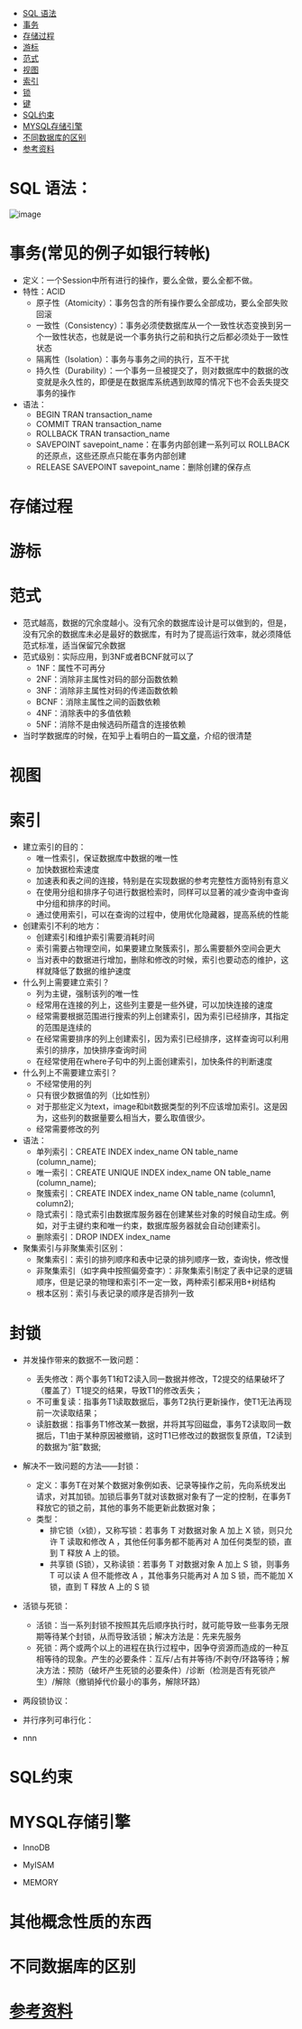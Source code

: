 
<!-- GFM-TOC -->
* <a href="#SQL 语法">SQL 语法</a>
* <a href="#事务">事务</a>
* <a href="#存储过程">存储过程</a>
* <a href="#游标">游标</a>
* <a href="#范式">范式</a>
* <a href="#视图">视图</a>
* <a href="#索引">索引</a>
* <a href="#锁">锁</a>
* <a href="#键">键</a>
* <a href="#SQL约束">SQL约束</a>
* <a href="#MYSQL存储引擎">MYSQL存储引擎</a>
* <a href="#不同数据库的区别">不同数据库的区别</a>
* <a href="#参考资料">参考资料</a>
<!-- GFM-TOC -->

# SQL 语法：
![image](https://github.com/MissAquarius/ForJobHunting/blob/master/image/SQl%E8%AF%AD%E5%8F%A5%E4%BD%8E%E9%98%B6%E7%9F%A5%E8%AF%86%E7%82%B9.png)

# 事务(常见的例子如银行转帐)
* 定义：一个Session中所有进行的操作，要么全做，要么全都不做。
* 特性：ACID
  * 原子性（Atomicity）：事务包含的所有操作要么全部成功，要么全部失败回滚
  * 一致性（Consistency）：事务必须使数据库从一个一致性状态变换到另一个一致性状态，也就是说一个事务执行之前和执行之后都必须处于一致性状态
  * 隔离性（Isolation）：事务与事务之间的执行，互不干扰
  * 持久性（Durability）：一个事务一旦被提交了，则对数据库中的数据的改变就是永久性的，即便是在数据库系统遇到故障的情况下也不会丢失提交事务的操作
* 语法：
  * BEGIN TRAN transaction_name 
  * COMMIT TRAN transaction_name
  * ROLLBACK TRAN transaction_name
  * SAVEPOINT savepoint_name：在事务内部创建一系列可以 ROLLBACK 的还原点，这些还原点只能在事务内部创建
  * RELEASE SAVEPOINT savepoint_name：删除创建的保存点
# 存储过程

# 游标

# 范式
* 范式越高，数据的冗余度越小。没有冗余的数据库设计是可以做到的，但是，没有冗余的数据库未必是最好的数据库，有时为了提高运行效率，就必须降低范式标准，适当保留冗余数据
* 范式级别：实际应用，到3NF或者BCNF就可以了
  * 1NF：属性不可再分
  * 2NF：消除非主属性对码的部分函数依赖
  * 3NF：消除非主属性对码的传递函数依赖
  * BCNF：消除主属性之间的函数依赖
  * 4NF：消除表中的多值依赖
  * 5NF：消除不是由候选码所蕴含的连接依赖
* 当时学数据库的时候，在知乎上看明白的一篇[文章](https://www.zhihu.com/question/24696366)，介绍的很清楚

# 视图

# 索引
* 建立索引的目的：
  * 唯一性索引，保证数据库中数据的唯一性
  * 加快数据检索速度
  * 加速表和表之间的连接，特别是在实现数据的参考完整性方面特别有意义
  * 在使用分组和排序子句进行数据检索时，同样可以显著的减少查询中查询中分组和排序的时间。
  * 通过使用索引，可以在查询的过程中，使用优化隐藏器，提高系统的性能
* 创建索引不利的地方：
  * 创建索引和维护索引需要消耗时间
  * 索引需要占物理空间，如果要建立聚簇索引，那么需要额外空间会更大
  * 当对表中的数据进行增加，删除和修改的时候，索引也要动态的维护，这样就降低了数据的维护速度
* 什么列上需要建立索引？
  * 列为主键，强制该列的唯一性
  * 经常用在连接的列上，这些列主要是一些外键，可以加快连接的速度
  * 经常需要根据范围进行搜索的列上创建索引，因为索引已经排序，其指定的范围是连续的
  * 在经常需要排序的列上创建索引，因为索引已经排序，这样查询可以利用索引的排序，加快排序查询时间
  * 在经常使用在where子句中的列上面创建索引，加快条件的判断速度
* 什么列上不需要建立索引？
  * 不经常使用的列
  * 只有很少数据值的列（比如性别）
  * 对于那些定义为text，image和bit数据类型的列不应该增加索引。这是因为，这些列的数据量要么相当大，要么取值很少。
  * 经常需要修改的列
* 语法：
  * 单列索引：CREATE INDEX index_name ON table_name (column_name);
  * 唯一索引：CREATE UNIQUE INDEX index_name ON table_name (column_name);
  * 聚簇索引：CREATE INDEX index_name ON table_name (column1, column2);
  * 隐式索引：隐式索引由数据库服务器在创建某些对象的时候自动生成。例如，对于主键约束和唯一约束，数据库服务器就会自动创建索引。
  * 删除索引：DROP INDEX index_name
* 聚集索引与非聚集索引区别：
  * 聚集索引：索引的排列顺序和表中记录的排列顺序一致，查询快，修改慢
  * 非聚集索引（如字典中按照偏旁查字）：非聚集索引制定了表中记录的逻辑顺序，但是记录的物理和索引不一定一致，两种索引都采用B+树结构
  * 根本区别：索引与表记录的顺序是否排列一致

# 封锁
* 并发操作带来的数据不一致问题：
  * 丢失修改：两个事务T1和T2读入同一数据并修改，T2提交的结果破坏了（覆盖了）T1提交的结果，导致T1的修改丢失；
  * 不可重复读：指事务T1读取数据后，事务T2执行更新操作，使T1无法再现前一次读取结果；
  * 读脏数据：指事务T1修改某一数据，并将其写回磁盘，事务T2读取同一数据后，T1由于某种原因被撤销，这时T1已修改过的数据恢复原值，T2读到的数据为“脏”数据;
* 解决不一致问题的方法——封锁：
  * 定义：事务T在对某个数据对象例如表、记录等操作之前，先向系统发出请求，对其加锁。加锁后事务T就对该数据对象有了一定的控制，在事务T释放它的锁之前，其他的事务不能更新此数据对象；
  * 类型：
    * 排它锁（x锁），又称写锁：若事务 T 对数据对象 A 加上 X 锁，则只允许 T 读取和修改 A ，其他任何事务都不能再对 A 加任何类型的锁，直到 T 释放 A 上的锁。
    * 共享锁 (S锁），又称读锁：若事务 T 对数据对象 A 加上 S 锁，则事务 T 可以读 A 但不能修改 A ，其他事务只能再对 A 加 S 锁，而不能加 X 锁，直到 T 释放 A 上的 S 锁
 * 活锁与死锁：
   * 活锁：当一系列封锁不按照其先后顺序执行时，就可能导致一些事务无限期等待某个封锁，从而导致活锁；解决方法是：先来先服务
   * 死锁：两个或两个以上的进程在执行过程中，因争夺资源而造成的一种互相等待的现象。产生的必要条件：互斥/占有并等待/不剥夺/环路等待；解决方法：预防（破坏产生死锁的必要条件）/诊断（检测是否有死锁产生）/解除（撤销掉代价最小的事务，解除环路）
   
 * 两段锁协议：
  * 并行序列可串行化：
  * nnn
# SQL约束

# MYSQL存储引擎
* InnoDB

* MyISAM
* MEMORY

# 其他概念性质的东西

# 不同数据库的区别



# [参考资料](https://juejin.im/post/5a9ca0d6518825555c1d1acd)
